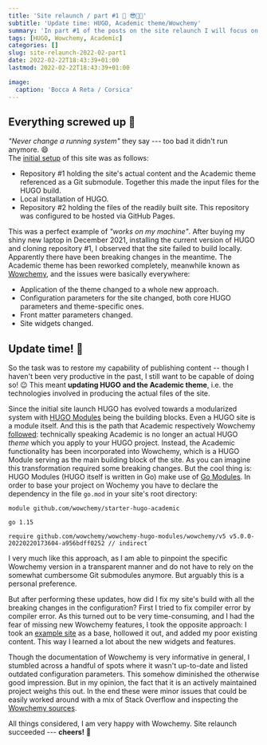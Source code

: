 ```yaml
---
title: 'Site relaunch / part #1 🍻 😎🤘🏼'
subtitle: 'Update time: HUGO, Academic theme/Wowchemy'
summary: 'In part #1 of the posts on the site relaunch I will focus on the updates of HUGO and the Academic theme/Wowchemy. I will elaborate on how and why the integration of the Academic theme/Wowchemy with HUGO changed and what the implications are. I will describe how well this update worked for me.'
tags: [HUGO, Wowchemy, Academic]
categories: []
slug: site-relaunch-2022-02-part1
date: 2022-02-22T18:43:39+01:00
lastmod: 2022-02-22T18:43:39+01:00

image:
  caption: 'Bocca A Reta / Corsica'
---
```


## Everything screwed up 💩

_"Never change a running system"_ they say --- too bad it didn't run anymore. 😄  
The [initial setup](/post/creating-my-website-with-hugo) of this site was as follows:
- Repository #1 holding the site's actual content and the Academic theme referenced as a Git submodule. Together this made the input files for the HUGO build.
- Local installation of HUGO.
- Repository #2 holding the files of the readily built site. This repository was configured to be hosted via GitHub Pages.

This was a perfect example of _"works on my machine"_. After buying my shiny new laptop in December 2021, installing the current version of HUGO and cloning repository #1, I observed that the site failed to build locally. Apparently there have been breaking changes in the meantime. The Academic theme has been reworked completely, meanwhile known as [Wowchemy](https://wowchemy.com/), and the issues were basically everywhere:
- Application of the theme changed to a whole new approach.
- Configuration parameters for the site changed, both core HUGO parameters and theme-specific ones.
- Front matter parameters changed.
- Site widgets changed.

## Update time! 👻

So the task was to restore my capability of publishing content -- though I haven't been very productive in the past, I still want to be capable of doing so! 😉 This meant **updating HUGO and the Academic theme**, i.e. the technologies involved in producing the actual files of the site.

Since the initial site launch HUGO has evolved towards a modularized system with [HUGO Modules](https://gohugo.io/hugo-modules/) being the building blocks. Even a HUGO site is a module itself. And this is the path that Academic respectively Wowchemy [followed](https://wowchemy.com/blog/version-5.0-february-2021/#convert-your-site-to-use-hugo-modules): technically speaking Academic is no longer an actual HUGO _theme_ which you apply to your HUGO project. Instead, the Academic functionality has been incorporated into Wowchemy, which is a HUGO Module serving as the main building block of the site. As you can imagine this transformation required some breaking changes. But the cool thing is: HUGO Modules (HUGO itself is written in Go) make use of [Go Modules](https://go.dev/blog/using-go-modules). In order to base your project on Wochemy you have to declare the dependency in the file `go.mod` in your site's root directory:
```
module github.com/wowchemy/starter-hugo-academic

go 1.15

require github.com/wowchemy/wowchemy-hugo-modules/wowchemy/v5 v5.0.0-20220220173604-a956bdff0252 // indirect
```

I very much like this approach, as I am able to pinpoint the specific Wowchemy version in a transparent manner and do not have to rely on the somewhat cumbersome Git submodules anymore. But arguably this is a personal preference. 

But after performing these updates, how did I fix my site's build with all the breaking changes in the configuration? First I tried to fix compiler error by compiler error. As this turned out to be very time-consuming, and I had the fear of missing new Wowchemy features, I took the opposite approach: I took an [example site](https://github.com/wowchemy/starter-hugo-academic/tree/master/exampleSite) as a base, hollowed it out, and added my poor existing content. This way I learned a lot about the new widgets and features.

Though the documentation of Wowchemy is very informative in general, I stumbled across a handful of spots where it wasn't up-to-date and listed outdated configuration parameters. This somehow diminished the otherwise good impression. But in my opinion, the fact that it is an actively maintained project weighs this out. In the end these were minor issues that could be easily worked around with a mix of Stack Overflow and inspecting the [Wowchemy sources](https://github.com/wowchemy/wowchemy-hugo-themes).

All things considered, I am very happy with Wowchemy. Site relaunch succeeded --- **cheers!** 🍻 
